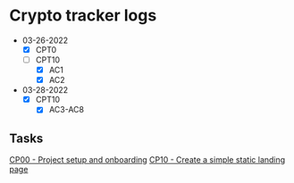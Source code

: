 # Crypto tracker logs
- 03-26-2022
  - [x] CPT0
  - [ ] CPT10
    - [x] AC1
    - [x] AC2
- 03-28-2022
  - [x] CPT10
    - [x] AC3-AC8

## Tasks
[CP00 - Project setup and onboarding](repo/blob/main/Tasks/Task_CPT0_-_Project_setup_and_onboarding.md)
[CP10 - Create a simple static landing page](repo/blob/main/Tasks/Task_CPT10_-_Create_a_simple_static_landing_page.md)
